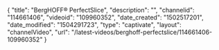 {
    "title": "BergHOFF&reg; PerfectSlice",
    "description": "",
    "channelid": "114661406",
    "videoid": "109960352",
    "date_created": "1502517201",
    "date_modified": "1504291723",
    "type": "captivate",
    "layout": "channelVideo",
    "url": "\/latest-videos\/berghoff-perfectslice\/114661406-109960352"
}